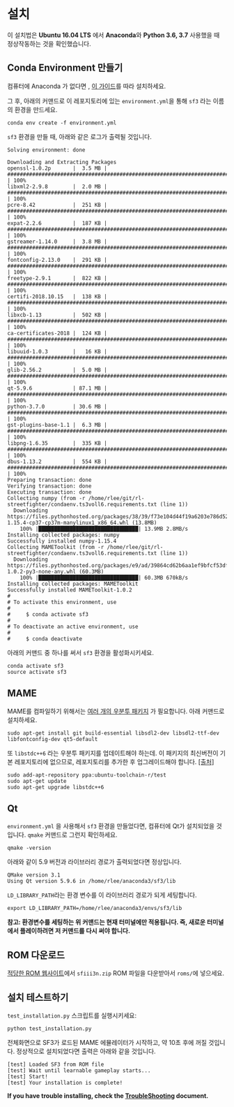 # 설치

이 설치법은 **Ubuntu 16.04 LTS** 에서 **Anaconda**와 **Python 3.6, 3.7** 사용했을 때 정상작동하는 것을 확인했습니다.



## Conda Environment 만들기

컴퓨터에 Anaconda 가 없다면 , [이 가이드](https://conda.io/docs/user-guide/install/linux.html)를 따라 설치하세요.

그 후, 아래의 커맨드로 이 레포지토리에 있는 `environment.yml`을 통해 `sf3` 라는 이름의 환경을 만드세요.

```
conda env create -f environment.yml
```

`sf3` 환경을 만들 때, 아래와 같은 로그가 출력될 것입니다.

```
Solving environment: done

Downloading and Extracting Packages
openssl-1.0.2p       |  3.5 MB | ########################################################################################################################################## | 100%
libxml2-2.9.8        |  2.0 MB | ########################################################################################################################################## | 100%
pcre-8.42            |  251 KB | ########################################################################################################################################## | 100%
expat-2.2.6          |  187 KB | ########################################################################################################################################## | 100%
gstreamer-1.14.0     |  3.8 MB | ########################################################################################################################################## | 100%
fontconfig-2.13.0    |  291 KB | ########################################################################################################################################## | 100%
freetype-2.9.1       |  822 KB | ########################################################################################################################################## | 100%
certifi-2018.10.15   |  138 KB | ########################################################################################################################################## | 100%
libxcb-1.13          |  502 KB | ########################################################################################################################################## | 100%
ca-certificates-2018 |  124 KB | ########################################################################################################################################## | 100%
libuuid-1.0.3        |   16 KB | ########################################################################################################################################## | 100%
glib-2.56.2          |  5.0 MB | ########################################################################################################################################## | 100%
qt-5.9.6             | 87.1 MB | ########################################################################################################################################## | 100%
python-3.7.0         | 30.6 MB | ########################################################################################################################################## | 100%
gst-plugins-base-1.1 |  6.3 MB | ########################################################################################################################################## | 100%
libpng-1.6.35        |  335 KB | ########################################################################################################################################## | 100%
dbus-1.13.2          |  554 KB | ########################################################################################################################################## | 100%
Preparing transaction: done
Verifying transaction: done
Executing transaction: done
Collecting numpy (from -r /home/rlee/git/rl-streetfighter/condaenv.ts3voll6.requirements.txt (line 1))
  Downloading https://files.pythonhosted.org/packages/38/39/f73e104d44f19a6203e786d5204532e214443ea2954917b27f3229e7639b/numpy-1.15.4-cp37-cp37m-manylinux1_x86_64.whl (13.8MB)
    100% |████████████████████████████████| 13.9MB 2.8MB/s
Installing collected packages: numpy
Successfully installed numpy-1.15.4
Collecting MAMEToolkit (from -r /home/rlee/git/rl-streetfighter/condaenv.ts3voll6.requirements.txt (line 1))
  Downloading https://files.pythonhosted.org/packages/e9/ad/39864cd62b6aa1ef9bfcf53df21c8922ffab7f353fdde6daefcf6a69816a/MAMEToolkit-1.0.2-py3-none-any.whl (60.3MB)
    100% |████████████████████████████████| 60.3MB 670kB/s
Installing collected packages: MAMEToolkit
Successfully installed MAMEToolkit-1.0.2
#
# To activate this environment, use
#
#     $ conda activate sf3
#
# To deactivate an active environment, use
#
#     $ conda deactivate
```

아래의 커맨드 중 하나를 써서 `sf3` 환경을 활성화시키세요.

```
conda activate sf3
source activate sf3
```

## MAME

MAME를 컴파일하기 위해서는 [여러 개의 우분투 패키지](https://docs.mamedev.org/initialsetup/compilingmame.html#debian-and-ubuntu-including-raspberry-pi-and-odroid-devices) 가 필요합니다. 아래 커맨드로 설치하세요.

```
sudo apt-get install git build-essential libsdl2-dev libsdl2-ttf-dev libfontconfig-dev qt5-default
```

또 `libstdc++6` 라는 우분투 패키지를 업데이트해야 하는데. 이 패키지의 최신버전이 기본 레포지토리에 없으므로, 레포지토리를 추가한 후 업그레이드해야 합니다. [[출처]](https://github.com/tensorflow/serving/issues/819#issuecomment-374526534)

```
sudo add-apt-repository ppa:ubuntu-toolchain-r/test
sudo apt-get update
sudo apt-get upgrade libstdc++6
```



## Qt

`environment.yml` 을 사용해서 `sf3` 환경을 만들었다면, 컴퓨터에 Qt가 설치되었을 것입니다. `qmake` 커맨드로 그런지 확인하세요.

```
qmake -version
```

아래와 같이 5.9 버전과 라이브러리 경로가 출력되었다면 정상입니다.

```
QMake version 3.1
Using Qt version 5.9.6 in /home/rlee/anaconda3/sf3/lib
```

`LD_LIBRARY_PATH`라는 환경 변수를 이 라이브러리 경로가 되게 세팅합니다.


```
export LD_LIBRARY_PATH=/home/rlee/anaconda3/envs/sf3/lib
```

**참고: 환경변수를 세팅하는 위 커맨드는 현재 터미널에만 적용됩니다. 즉, 새로운 터미널에서 플레이하려면 저 커맨드를 다시 써야 합니다.**



## ROM 다운로드

[적당한 ROM 웹사이트](https://edgeemu.net/details-24413.htm)에서 `sfiii3n.zip` ROM 파일을 다운받아서 `roms/`에 넣으세요.




## 설치 테스트하기

`test_installation.py` 스크립트를 실행시키세요:

```
python test_installation.py
```

전체화면으로 SF3가 로드된 MAME 에뮬레이터가 시작하고, 약 10초 후에 꺼질 것입니다. 정상적으로 설치되었다면 출력은 아래와 같을 것입니다.

```
[test] Loaded SF3 from ROM file
[test] Wait until learnable gameplay starts...
[test] Start!
[test] Your installation is complete!
```

**If you have trouble installing, check the [TroubleShooting](TROUBLESHOOT.md) document.**
